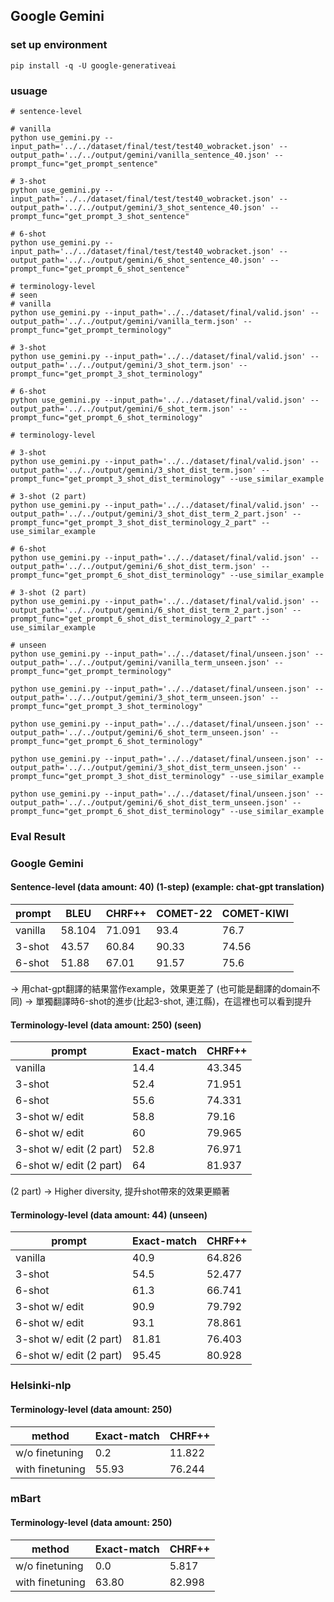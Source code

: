 ## Google Gemini
### set up environment
```shell
pip install -q -U google-generativeai
```

### usuage
```shell
# sentence-level

# vanilla
python use_gemini.py --input_path='../../dataset/final/test/test40_wobracket.json' --output_path='../../output/gemini/vanilla_sentence_40.json' --prompt_func="get_prompt_sentence"

# 3-shot
python use_gemini.py --input_path='../../dataset/final/test/test40_wobracket.json' --output_path='../../output/gemini/3_shot_sentence_40.json' --prompt_func="get_prompt_3_shot_sentence"

# 6-shot
python use_gemini.py --input_path='../../dataset/final/test/test40_wobracket.json' --output_path='../../output/gemini/6_shot_sentence_40.json' --prompt_func="get_prompt_6_shot_sentence"

# terminology-level
# seen
# vanilla
python use_gemini.py --input_path='../../dataset/final/valid.json' --output_path='../../output/gemini/vanilla_term.json' --prompt_func="get_prompt_terminology"

# 3-shot
python use_gemini.py --input_path='../../dataset/final/valid.json' --output_path='../../output/gemini/3_shot_term.json' --prompt_func="get_prompt_3_shot_terminology"

# 6-shot
python use_gemini.py --input_path='../../dataset/final/valid.json' --output_path='../../output/gemini/6_shot_term.json' --prompt_func="get_prompt_6_shot_terminology"

# terminology-level

# 3-shot
python use_gemini.py --input_path='../../dataset/final/valid.json' --output_path='../../output/gemini/3_shot_dist_term.json' --prompt_func="get_prompt_3_shot_dist_terminology" --use_similar_example 

# 3-shot (2 part)
python use_gemini.py --input_path='../../dataset/final/valid.json' --output_path='../../output/gemini/3_shot_dist_term_2_part.json' --prompt_func="get_prompt_3_shot_dist_terminology_2_part" --use_similar_example

# 6-shot
python use_gemini.py --input_path='../../dataset/final/valid.json' --output_path='../../output/gemini/6_shot_dist_term.json' --prompt_func="get_prompt_6_shot_dist_terminology" --use_similar_example 

# 3-shot (2 part)
python use_gemini.py --input_path='../../dataset/final/valid.json' --output_path='../../output/gemini/6_shot_dist_term_2_part.json' --prompt_func="get_prompt_6_shot_dist_terminology_2_part" --use_similar_example

# unseen
python use_gemini.py --input_path='../../dataset/final/unseen.json' --output_path='../../output/gemini/vanilla_term_unseen.json' --prompt_func="get_prompt_terminology"

python use_gemini.py --input_path='../../dataset/final/unseen.json' --output_path='../../output/gemini/3_shot_term_unseen.json' --prompt_func="get_prompt_3_shot_terminology"

python use_gemini.py --input_path='../../dataset/final/unseen.json' --output_path='../../output/gemini/6_shot_term_unseen.json' --prompt_func="get_prompt_6_shot_terminology"

python use_gemini.py --input_path='../../dataset/final/unseen.json' --output_path='../../output/gemini/3_shot_dist_term_unseen.json' --prompt_func="get_prompt_3_shot_dist_terminology" --use_similar_example 

python use_gemini.py --input_path='../../dataset/final/unseen.json' --output_path='../../output/gemini/6_shot_dist_term_unseen.json' --prompt_func="get_prompt_6_shot_dist_terminology" --use_similar_example 
```

### Eval Result

### Google Gemini
#### Sentence-level (data amount: 40) (1-step) (example: chat-gpt translation)
| prompt | BLEU | CHRF++ | COMET-22 | COMET-KIWI |
| --- | --- | --- | --- | --- |
| vanilla | 58.104 | 71.091 | 93.4 | 76.7 |
| 3-shot | 43.57 | 60.84 | 90.33 | 74.56 |
| 6-shot | 51.88 | 67.01 | 91.57 | 75.6 |
-> 用chat-gpt翻譯的結果當作example，效果更差了 (也可能是翻譯的domain不同)
-> 單獨翻譯時6-shot的進步(比起3-shot, 連江縣)，在這裡也可以看到提升

#### Terminology-level (data amount: 250) (seen)
| prompt | Exact-match | CHRF++ | 
| --- | --- | --- | 
| vanilla | 14.4 | 43.345 | 
| 3-shot | 52.4 | 71.951 | 
| 6-shot | 55.6 | 74.331 | 
| 3-shot w/ edit| 58.8 | 79.16 |
| 6-shot w/ edit| 60 | 79.965 |
| 3-shot w/ edit (2 part)| 52.8 | 76.971 |
| 6-shot w/ edit (2 part)| 64 | 81.937 |

(2 part) -> Higher diversity, 提升shot帶來的效果更顯著

#### Terminology-level (data amount: 44) (unseen)
| prompt | Exact-match | CHRF++ | 
| --- | --- | --- | 
| vanilla | 40.9 | 64.826 | 
| 3-shot | 54.5 | 52.477 | 
| 6-shot | 61.3 | 66.741 | 
| 3-shot w/ edit| 90.9 | 79.792 |
| 6-shot w/ edit| 93.1 | 78.861 |
| 3-shot w/ edit (2 part)| 81.81 | 76.403 |
| 6-shot w/ edit (2 part)| 95.45 | 80.928 |

### Helsinki-nlp
#### Terminology-level (data amount: 250)
| method | Exact-match | CHRF++ | 
| --- | --- | --- | 
| w/o finetuning | 0.2 | 11.822 | 
| with finetuning | 55.93 | 76.244 | 

### mBart
#### Terminology-level (data amount: 250)
| method | Exact-match | CHRF++ | 
| --- | --- | --- | 
| w/o finetuning | 0.0 | 5.817 | 
| with finetuning | 63.80 | 82.998 | 

